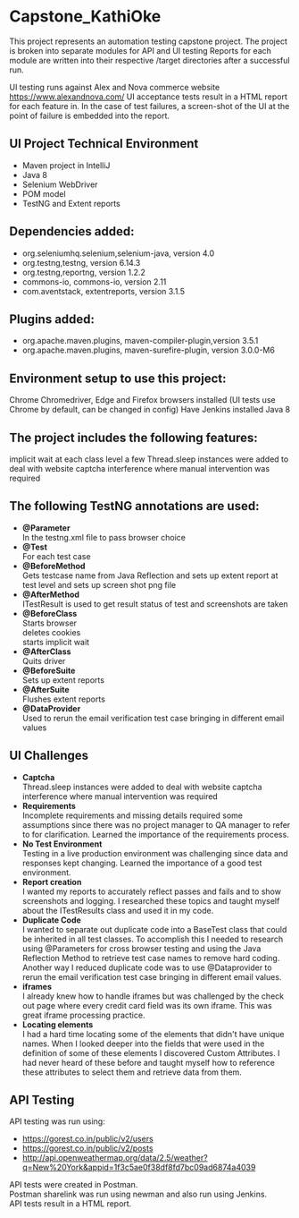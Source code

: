# Capstone_KathiOke
This project represents an automation testing capstone project. 
The project is broken into separate modules for API and UI testing
Reports for each module are written into their respective /target directories after a successful run.

UI testing runs against Alex and Nova commerce website https://www.alexandnova.com/
UI acceptance tests result in a HTML report for each feature in. In the case of test failures, a screen-shot of the UI at the point of failure is embedded into the report.

## UI Project Technical Environment

* Maven project in IntelliJ
* Java 8
* Selenium WebDriver
* POM model
* TestNG and Extent reports

## Dependencies added:

* org.seleniumhq.selenium,selenium-java, version 4.0
* org.testng,testng, version 6.14.3
* org.testng,reportng, version 1.2.2
* commons-io, commons-io, version 2.11
* com.aventstack, extentreports, version 3.1.5

## Plugins added:

* org.apache.maven.plugins, maven-compiler-plugin,version 3.5.1
* org.apache.maven.plugins, maven-surefire-plugin, version 3.0.0-M6

## Environment setup to use this project:
Chrome Chromedriver, Edge and Firefox browsers installed
(UI tests use Chrome by default, can be changed in config)
Have Jenkins installed
Java 8

## The project includes the following features:

implicit wait at each class level
a few Thread.sleep instances were added to deal with website captcha interference where manual intervention was required

## The following TestNG annotations are used:

* **@Parameter** <br />In the testng.xml file to pass browser choice 
* **@Test** <br />For each test case
* **@BeforeMethod** <br />Gets testcase name from Java Reflection and sets up extent report at test level and sets up screen shot png file
* **@AfterMethod** <br />ITestResult is used to get result status of test and screenshots are taken
* **@BeforeClass**<br />Starts browser<br />deletes cookies<br />starts implicit wait
* **@AfterClass** <br />Quits driver 
* **@BeforeSuite** <br />Sets up extent reports 
* **@AfterSuite** <br />Flushes extent reports
* **@DataProvider** <br />Used to rerun the email verification test case bringing in different email values

## UI Challenges

* **Captcha** <br /> Thread.sleep instances were added to deal with website captcha interference where manual intervention was required
* **Requirements** <br /> Incomplete requirements and missing details required some assumptions since there was no project manager to QA manager to refer to for clarification. Learned the importance of the requirements process.
* **No Test Environment** <br /> Testing in a live production environment was challenging since data and responses kept changing. Learned the importance of a good test environment.
* **Report creation** <br /> I wanted my reports to accurately reflect passes and fails and to show screenshots and logging. I researched these topics and taught myself about the ITestResults class and used it in my code.
* **Duplicate Code** <br /> I wanted to separate out duplicate code into a BaseTest class that could be inherited in all test classes. To accomplish this I needed to research using @Parameters for cross browser testing and using the Java Reflection Method to retrieve test case names to remove hard coding.<br /> Another way I reduced duplicate code was to use @Dataprovider to rerun the email verification test case bringing in different email values.
* **iframes** <br /> I already knew how to handle iframes but was challenged by the check out page where every credit card field was its own iframe. This was great iframe processing practice.
* **Locating elements** <br /> I had a hard time locating some of the elements that didn't have unique names. When I looked deeper into the fields that were used in the definition of some of these elements I discovered Custom Attributes. I had never heard of these before and taught myself how to reference these attributes to select them and retrieve data from them.  

## API Testing

API testing was run using: 
* https://gorest.co.in/public/v2/users
* https://gorest.co.in/public/v2/posts 
* http://api.openweathermap.org/data/2.5/weather?q=New%20York&appid=1f3c5ae0f38df8fd7bc09ad6874a4039


API tests were created in Postman. <br />Postman sharelink was run using newman and also run using Jenkins.<br />API tests result in a HTML report.
